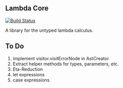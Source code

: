 ## Lambda Core
[![Build Status](https://travis-ci.org/supersven/lambda-core.svg?branch=master)](https://travis-ci.org/supersven/lambda-core)

A library for the untyped lambda calculus.

## To Do
1. implement visitor.visitErrorNode in AstCreator
1. Extract helper methods for types, parameters, etc.
1. Eta-Reduction
1. let expressions
1. case expressions
